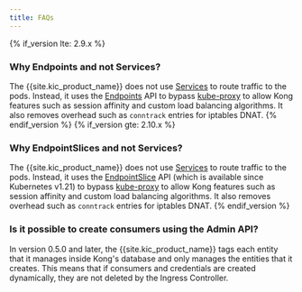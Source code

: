 ```yaml
---
title: FAQs
---
```


{% if_version lte: 2.9.x %}
### Why Endpoints and not Services?

The {{site.kic_product_name}} does not use [Services][k8s-service] to route traffic to the pods.
Instead, it uses the [Endpoints][k8s-endpoints] API to bypass
[kube-proxy][kube-proxy] to allow Kong features such as session affinity and custom
load balancing algorithms.
It also removes overhead such as `conntrack` entries for iptables DNAT.
{% endif_version %}
{% if_version gte: 2.10.x %}
### Why EndpointSlices and not Services?

The {{site.kic_product_name}} does not use [Services][k8s-service] to route traffic to the pods.
Instead, it uses the [EndpointSlice][k8s-endpointslices] API
(which is available since Kubernetes v1.21) to bypass [kube-proxy][kube-proxy]
to allow Kong features such as session affinity and custom load balancing algorithms.
It also removes overhead such as `conntrack` entries for iptables DNAT.
{% endif_version %}

### Is it possible to create consumers using the Admin API?

In version 0.5.0 and later, the {{site.kic_product_name}} tags each entity
that it manages inside Kong's database and only manages the entities that
it creates.
This means that if consumers and credentials are created dynamically, they are not deleted by the Ingress Controller.

[k8s-service]: https://kubernetes.io/docs/concepts/services-networking/service
[kube-proxy]: https://kubernetes.io/docs/reference/command-line-tools-reference/kube-proxy
[k8s-endpointslices]: https://kubernetes.io/docs/concepts/services-networking/endpoint-slices/
[k8s-endpoints]: https://kubernetes.io/docs/concepts/services-networking/service/#endpoints

